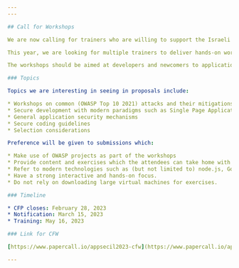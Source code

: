 ```yaml
---
---

## Call for Workshops

We are now calling for trainers who are willing to support the Israeli AppSec community and submit proposals to deliver these workshops on a free/pro-bono basis.

This year, we are looking for multiple trainers to deliver hands-on workshops in English lasting between 1.5 and 3 hours although we would also be interested in proposals for a full day workshop for a particularly good fit.

The workshops should be aimed at developers and newcomers to application security. The goal is to improve the security of all software and grow the pool of skilled professionals in the field.

### Topics

Topics we are interesting in seeing in proposals include:

* Workshops on common (OWASP Top 10 2021) attacks and their mitigations
* Secure development with modern paradigms such as Single Page Applications and WebSockets.
* General application security mechanisms
* Secure coding guidelines
* Selection considerations

Preference will be given to submissions which:

* Make use of OWASP projects as part of the workshops
* Provide content and exercises which the attendees can take home with them
* Refer to modern technologies such as (but not limited to) node.js, Go, Python, Scala
* Have a strong interactive and hands-on focus.
* Do not rely on downloading large virtual machines for exercises.

### Timeline 

* CFP closes: February 28, 2023
* Notification: March 15, 2023
* Training: May 16, 2023

### Link for CFW

[https://www.papercall.io/appsecil2023-cfw](https://www.papercall.io/appsecil2023-cfw)

---
```


